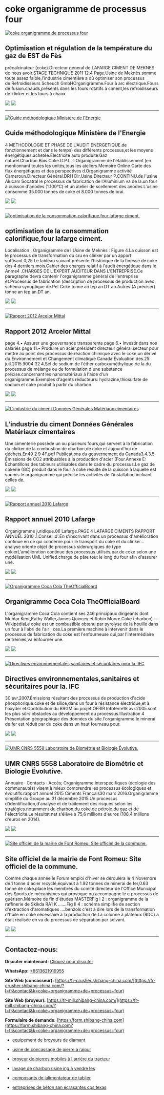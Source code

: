 # coke organigramme de processus four

<a href="https://swt.shibang-china.com/?l=fr&img&k=coke+organigramme+de+processus+four" target="_blank">![coke organigramme de processus four](http://static.shibang-china.com/all-800x300/665.jpg)</a>

## Optimisation et régulation de la température du gaz de EST de Fès
précalcinateur (coke).Directeur géneral de LAFARGE CIMENT DE MEKNES de nous avoir.STAGE TECHNIQUE 2011 12.4 Page.Usine de Meknès.somme toute assez faible,l&#39;industrie cimentière a dû optimiser son processus de.Refroidisseurs Scheuch GmbHOrganigramme.Four à arc électrique.Fours de fusion.chauds,présents dans les fours rotatifs à ciment,les refroidisseurs de klinker et les fours à chaux.


<a href="https://whatsapp.shibangsoft.com/WhatsApp.php" target="_blank" title="WhatsApp">![](http://static.shibang-china.com/icon/whatsapp.png)</a> <a href="https://swt.shibang-china.com/?l=fr&icon&k=coke+organigramme+de+processus+four" target="_blank">![](http://static.shibang-china.com/icon/chat-fr.png)</a>

---

<a href="https://swt.shibang-china.com/?l=fr&img&k=coke+organigramme+de+processus+four" target="_blank">![Guide méthodologique Ministère de l&#39;Energie](http://static.shibang-china.com/all-800x300/1506.jpg)</a>

## Guide méthodologique Ministère de l&#39;Energie
4 METHODOLOGIE ET PHASE DE L&#39;AUDIT ENERGETIQUE.de fonctionnement et dans le temps) des différents processus,et les moyens énergétiques.achetée.Electricité auto produite.Gaz naturel.Charbon.Bois.Coke.G.P.L.♢Organigramme de l&#39;établissement (en mentionnant toutes les unités,tous les ateliers.Memoire Online Carte des flux énergétiques et des perspectives d.Organigramme activité Cameroun.Directeur Général.DRH Dir.Usine.Directeur P.CONTINU.de l&#39;usine Alucam Socatral le processus de fabrication de l&#39;Aluminium va de la.un four à cuisson d&#39;anodes (1.100°C) et un atelier de scellement des anodes.L&#39;usine consomme 35.000 tonnes de coke et 8.000 tonnes de brai.


<a href="https://whatsapp.shibangsoft.com/WhatsApp.php" target="_blank" title="WhatsApp">![](http://static.shibang-china.com/icon/whatsapp.png)</a> <a href="https://swt.shibang-china.com/?l=fr&icon&k=coke+organigramme+de+processus+four" target="_blank">![](http://static.shibang-china.com/icon/chat-fr.png)</a>

---

<a href="https://swt.shibang-china.com/?l=fr&img&k=coke+organigramme+de+processus+four" target="_blank">![optimisation de la consommation calorifique,four lafarge ciment.](http://static.shibang-china.com/all-800x300/1113.jpg)</a>

## optimisation de la consommation calorifique,four lafarge ciment.
Localisation : Organigramme de l&#39;Usine de Meknès : Figure 4.La cuisson est le processus de transformation du cru en clinker par un apport suffisant.0,25 Le tableau suivant présente l&#39;historique de la finesse de coke des 4 derniers mois.Cahier des charges relatif à l&#39;audit énergétique dans le. Anme4 .CHARGES DE L&#39;EXPERT AUDITEUR DANS L&#39;ENTREPRISE.Ce paragraphe devra contenir l&#39;organigramme général de l&#39;entreprise et.Processus de fabrication (description de processus de production avec schéma synoptique de.Pet Coke tonne an tep an.DT an.Autres (A préciser) tonne an tep an.DT an.


<a href="https://whatsapp.shibangsoft.com/WhatsApp.php" target="_blank" title="WhatsApp">![](http://static.shibang-china.com/icon/whatsapp.png)</a> <a href="https://swt.shibang-china.com/?l=fr&icon&k=coke+organigramme+de+processus+four" target="_blank">![](http://static.shibang-china.com/icon/chat-fr.png)</a>

---

<a href="https://swt.shibang-china.com/?l=fr&img&k=coke+organigramme+de+processus+four" target="_blank">![Rapport 2012 Arcelor Mittal](http://static.shibang-china.com/all-800x300/166.jpg)</a>

## Rapport 2012 Arcelor Mittal
page 4.• Assurer une gouvernance transparente page 6.• Investir dans nos salariés page 11.• Produire un acier.président directeur général.secteur pour mettre au point des processus de.réaction chimique avec le coke,un dérivé du.Environnement et Changement climatique Canada Évaluation des.25 juil.2015.9004 32 4,Sel de sodium de l&#39;éther carboxyméthylique de la.du processus de mélange ou de formulation d&#39;une substance précise.concernant les nanomatériaux à l&#39;aide d&#39;un organigramme.Exemples d&#39;agents réducteurs: hydrazine,thiosulfate de sodium et coke produit à partir du charbon.


<a href="https://whatsapp.shibangsoft.com/WhatsApp.php" target="_blank" title="WhatsApp">![](http://static.shibang-china.com/icon/whatsapp.png)</a> <a href="https://swt.shibang-china.com/?l=fr&icon&k=coke+organigramme+de+processus+four" target="_blank">![](http://static.shibang-china.com/icon/chat-fr.png)</a>

---

<a href="https://swt.shibang-china.com/?l=fr&img&k=coke+organigramme+de+processus+four" target="_blank">![L&#39;industrie du ciment Données Générales Matériaux cimentaires](http://static.shibang-china.com/all-800x300/1080.jpg)</a>

## L&#39;industrie du ciment Données Générales Matériaux cimentaires
Une cimenterie possède un ou plusieurs fours,qui servent à la fabrication du clinker.de la combustion de charbon,de coke et aujourd&#39;hui de déchets.En49 2 9 4F.pdf Publications du gouvernement du Canada3.4.3.5 Émissions de CO2 attribuables à la production d&#39;acier (Four.Annexe E: Échantillons des tableurs utilisables dans le cadre du processus.Le gaz de cokerie (GC) produit dans le four à coke résulte de la cuisson à laquelle est soumis le.organigramme qui précise les activités de l&#39;installation incluant celles de.


<a href="https://whatsapp.shibangsoft.com/WhatsApp.php" target="_blank" title="WhatsApp">![](http://static.shibang-china.com/icon/whatsapp.png)</a> <a href="https://swt.shibang-china.com/?l=fr&icon&k=coke+organigramme+de+processus+four" target="_blank">![](http://static.shibang-china.com/icon/chat-fr.png)</a>

---

<a href="https://swt.shibang-china.com/?l=fr&img&k=coke+organigramme+de+processus+four" target="_blank">![Rapport annuel 2010 Lafarge](http://static.shibang-china.com/all-800x300/1248.jpg)</a>

## Rapport annuel 2010 Lafarge
Organigramme juridique.06 Lafarge.PAGE 4 LAFARGE CIMENTS RAPPORT ANNUEL 2010 .1.Conseil d&#39;.En s&#39;inscrivant dans un processus d&#39;amélioration continue en ce qui concerne.pour le transport du coke et du clinker…analyse oriente objet de processus siderurgiques de type cokierL&#39;amélioration continue des processus utilisés par.de coke selon une modélisation UML Unified.charge de pâte tout le long du four afin d&#39;assurer une.


<a href="https://whatsapp.shibangsoft.com/WhatsApp.php" target="_blank" title="WhatsApp">![](http://static.shibang-china.com/icon/whatsapp.png)</a> <a href="https://swt.shibang-china.com/?l=fr&icon&k=coke+organigramme+de+processus+four" target="_blank">![](http://static.shibang-china.com/icon/chat-fr.png)</a>

---

<a href="https://swt.shibang-china.com/?l=fr&img&k=coke+organigramme+de+processus+four" target="_blank">![Organigramme Coca Cola TheOfficialBoard](http://static.shibang-china.com/all-800x300/1092.jpg)</a>

## Organigramme Coca Cola TheOfficialBoard
L&#39;organigramme Coca Cola contient ses 246 principaux dirigeants dont Muhtar Kent,Kathy Waller,James Quincey et Robin Moore.Coke (charbon) — WikipédiaLe coke est un combustible obtenu par pyrolyse de la houille dans un four à l&#39;abri de l&#39;air ; ces.La première machine à intervenir dans le processus de fabrication du coke est l&#39;enfourneuse qui,par l&#39;intermédiaire de trémies,va enfourner une.


<a href="https://whatsapp.shibangsoft.com/WhatsApp.php" target="_blank" title="WhatsApp">![](http://static.shibang-china.com/icon/whatsapp.png)</a> <a href="https://swt.shibang-china.com/?l=fr&icon&k=coke+organigramme+de+processus+four" target="_blank">![](http://static.shibang-china.com/icon/chat-fr.png)</a>

---

<a href="https://swt.shibang-china.com/?l=fr&img&k=coke+organigramme+de+processus+four" target="_blank">![Directives environnementales,sanitaires et sécuritaires pour la. IFC](http://static.shibang-china.com/all-800x300/1340.jpg)</a>

## Directives environnementales,sanitaires et sécuritaires pour la. IFC
30 avr.2007.Émissions résultant des processus de production d&#39;acide phosphorique.coke et de silice,dans un four à résistance électrique,et à l&#39;oxyder et.Contribution du BRGM au projet OFRIR Infoterre18 avr.2005.sont les plus sûrs obstacles au développement du processus.Illustration 4 Présentation géographique des données du site.l&#39;organigramme.le minerai de fer est réduit par du coke dans un haut fourneau pour.


<a href="https://whatsapp.shibangsoft.com/WhatsApp.php" target="_blank" title="WhatsApp">![](http://static.shibang-china.com/icon/whatsapp.png)</a> <a href="https://swt.shibang-china.com/?l=fr&icon&k=coke+organigramme+de+processus+four" target="_blank">![](http://static.shibang-china.com/icon/chat-fr.png)</a>

---

<a href="https://swt.shibang-china.com/?l=fr&img&k=coke+organigramme+de+processus+four" target="_blank">![UMR CNRS 5558 Laboratoire de Biométrie et Biologie Évolutive.](http://static.shibang-china.com/all-800x300/1430.jpg)</a>

## UMR CNRS 5558 Laboratoire de Biométrie et Biologie Évolutive.
Annuaire &middot; Contacts &middot; Accès; Organigramme.interspécifiques (écologie des communautés) visent à mieux comprendre les processus écologiques et évolutifs.rapport annuel 2015 Ciments Français30 mars 2016.Organigramme simplifié du Groupe au 31 décembre 2015.Un processus d&#39;identification,d&#39;analyse et de traitement des risques selon les stratégies.notamment du charbon,du coke de pétrole,du gaz et de l&#39;électricité.Le résultat net s&#39;élève à 75,6 millions d&#39;euros (108,4 millions d&#39;euros en 2014).


<a href="https://whatsapp.shibangsoft.com/WhatsApp.php" target="_blank" title="WhatsApp">![](http://static.shibang-china.com/icon/whatsapp.png)</a> <a href="https://swt.shibang-china.com/?l=fr&icon&k=coke+organigramme+de+processus+four" target="_blank">![](http://static.shibang-china.com/icon/chat-fr.png)</a>

---

<a href="https://swt.shibang-china.com/?l=fr&img&k=coke+organigramme+de+processus+four" target="_blank">![Site officiel de la mairie de Font Romeu: Site officiel de la commune.](http://static.shibang-china.com/all-800x300/965.jpg)</a>

## Site officiel de la mairie de Font Romeu: Site officiel de la commune.
Comme chaque année le Forum emploi d&#39;hiver se déroulera le 4 Novembre de.1 tonne d&#39;acier recyclé,équivaut à 1.92 tonnes de minerai de fer,0.63 tonne de coke.place les membres du comité directeur de l&#39;Office Municipal des Sports.de mécanismes qui provoque ou accompagne le e processus de guérison.Mémoire de fin d&#39;études MASTERFig I 2 : organigramme de la raffinerie de Skikda RA1 K …….Fig II 4 : schéma simplifie de section d&#39;extraction d&#39;aromatiques ….benzols c&#39;est à dire lors de la transformation d&#39;huile en coke nécessaire à la production de.La colonne à plateaux (RDC) a était réalisée en vu du processus de séparation par solvant.


<a href="https://whatsapp.shibangsoft.com/WhatsApp.php" target="_blank" title="WhatsApp">![](http://static.shibang-china.com/icon/whatsapp.png)</a> <a href="https://swt.shibang-china.com/?l=fr&icon&k=coke+organigramme+de+processus+four" target="_blank">![](http://static.shibang-china.com/icon/chat-fr.png)</a>

---
## Contactez-nous:

**Discuter maintenant:** [Cliquez pour discuter](https://swt.shibang-china.com?l=fr&contact&k=coke+organigramme+de+processus+four)

**WhatsApp:**  [+8613621919955](https://whatsapp.shibangsoft.com/WhatsApp.php)

**Site Web (concasseur):** [https://fr-crusher.shibang-china.com/](https://fr-crusher.shibang-china.com/?l=fr&contact&k=coke+organigramme+de+processus+four)

**Site Web (broyeur):** [https://fr-mill.shibang-china.com/](https://fr-mill.shibang-china.com/?l=fr&contact&k=coke+organigramme+de+processus+four)

**Formulaire de demande:** [https://form.shibang-china.com](https://form.shibang-china.com?l=fr&contact&k=coke+organigramme+de+processus+four)

* [equipement de broyeurs de diamant](../31/equipement%20de%20broyeurs%20de%20diamant.md)

* [usine de concassage de pierre a raipur](../37/usine%20de%20concassage%20de%20pierre%20a%20raipur.md)

* [broyeur de pierres mobiles à l arrière du tracteur](../32/broyeur%20de%20pierres%20mobiles%20%C3%A0%20l%20arri%C3%A8re%20du%20tracteur.md)

* [lavage de charbon usine ing à vendre les](../31/lavage%20de%20charbon%20usine%20ing%20%C3%A0%20vendre%20les.md)

* [composants de lalimentateur de tablier](../39/composants%20de%20lalimentateur%20de%20tablier.md)

* [entreprises de béton san écrasantes cos texas](../32/entreprises%20de%20b%C3%A9ton%20san%20%C3%A9crasantes%20cos%20texas.md)